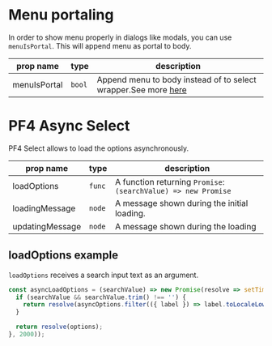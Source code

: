 # Menu portaling

In order to show menu properly in dialogs like modals, you can use `menuIsPortal`. This will append menu as portal to body.

|prop name|type|description|
|---------|----|-----------|
|menuIsPortal|`bool`|Append menu to body instead of to select wrapper.See more [here](https://react-select.com/advanced#portaling)|

# PF4 Async Select

PF4 Select allows to load the options asynchronously.

|prop name|type|description|
|---------|----|-----------|
|loadOptions|`func`|A function returning `Promise`: `(searchValue) => new Promise`|
|loadingMessage|`node`|A message shown during the initial loading.|
|updatingMessage|`node`|A message shown during the loading|

## loadOptions example

`loadOptions` receives a search input text as an argument.

```jsx
const asyncLoadOptions = (searchValue) => new Promise(resolve => setTimeout(() => {
  if (searchValue && searchValue.trim() !== '') {
    return resolve(asyncOptions.filter(({ label }) => label.toLocaleLowerCase().includes(searchValue.trim().toLocaleLowerCase())));
  }

  return resolve(options);
}, 2000));
```